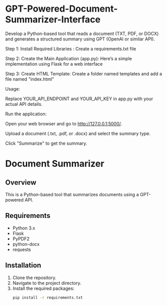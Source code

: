 # GPT-Powered-Document-Summarizer-Interface
Develop a Python-based tool that reads a document (TXT, PDF, or DOCX) and generates a structured summary using GPT (OpenAI or similar API).

Step 1: Install Required Libraries :
Create a requirements.txt file

Step 2: Create the Main Application (app.py):
Here’s a simple implementation using Flask for a web interface

Step 3: Create HTML Template:
Create a folder named templates and add a file named "index.html"




Usage:

Replace YOUR_API_ENDPOINT and YOUR_API_KEY in app.py with your actual API details.

Run the application:

Open your web browser and go to http://127.0.0.1:5000/.

Upload a document (.txt, .pdf, or .docx) and select the summary type.

Click "Summarize" to get the summary.





# Document Summarizer


## Overview
This is a Python-based tool that summarizes documents using a GPT-powered API.


## Requirements
- Python 3.x
- Flask
- PyPDF2
- python-docx
- requests


## Installation
1. Clone the repository.
2. Navigate to the project directory.
3. Install the required packages:
   ```bash
   pip install -r requirements.txt


